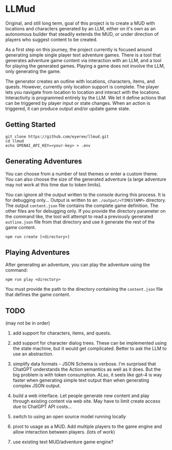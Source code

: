 # LLMud

Original, and still long term, goal of this project is to create a MUD with locations and characters generated by an LLM, either on it's own as an autonomous builder that steadily extends the MUD, or under direction of players who suggest content to be created.

As a first step on this journey, the project currently is focused around generating simple single player text adventure games. There is a tool that generates adventure game content via interaction with an LLM, and a tool for playing the generated games. Playing a game does not involve the LLM, only generating the game.

The generator creates an outline with locations, characters, items, and quests. However, currently only location support is complete. The player lets you navigate from location to location and interact with the locations. Interactivity is programmed entirely by the LLM. We let it define actions that can be triggered by player input or state changes. When an action is triggered, it can produce output and/or update game state.

## Getting Started

```
git clone https://github.com/eyeree/llmud.git
cd llmud
echo OPENAI_API_KEY=<your-key> > .env
```

## Generating Adventures

You can choose from a number of test themes or enter a custom theme. You can also choose the size of the generated adventure (a large adventure may not work at this time due to token limits).

You can ignore all the output written to the console during this process. It is for debugging only... Output is written to an `./output/<TIMESTAMP>` directory. The output `content.json` file contains the complete game definition. The other files are for debugging only. If you provide the directory parameter on the command like, the tool will attempt to read a previously generated `outline.json` file from that directory and use it generate the rest of the game content.


```
npm run create [<directory>]
```

## Playing Adventures

After generating an adventure, you can play the adventure using the command:

```
npm run play <directory>
```

You must provide the path to the directory containing the `content.json` file that defines the game content.

## TODO

(may not be in order)

1. add support for characters, items, and quests.

2. add support for character dialog trees. These can be implemented using the state machine, but it would get complicated. Better to ask the LLM to use an abstraction.

3. simplify data formats - JSON Schema is verbose. I'm surprised that ChatGPT understands the Action semantics as well as it does. But the big problem is with token consumption. ALso, it seels like gpt-4 is way faster when generating simple text output than when generating complex JSON output.

4. build a web interface. Let people generate new content and play through existing content via web site. May have to limit create access due to ChatGPT API costs...

5. switch to using an open source model running locally

6. pivot to usage as a MUD. Add multiple players to the game engine and allow interaction between players. (lots of work)

7. use existing text MUD/adventure game engine?